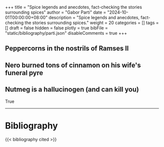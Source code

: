 +++
title = "Spice legends and anecdotes, fact-checking the stories surrounding spices"
author = "Gabor Parti"
date = "2024-10-01T00:00:00+08:00"
description = "Spice legends and anecdotes, fact-checking the stories surrounding spices."
weight = 20
categories = []
tags = []
draft = false
hidden = false
plotly = true
bibFile = "static/bibliography/parti.json"
disableComments = true
+++

## Peppercorns in the nostrils of Ramses II

## Nero burned tons of cinnamon on his wife's funeral pyre

## Nutmeg is a hallucinogen (and can kill you)

True

***

# Bibliography

{{< bibliography cited >}}
